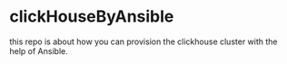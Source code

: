 # clickHouseByAnsible
this repo is about how you can provision the clickhouse cluster with the help of Ansible.
